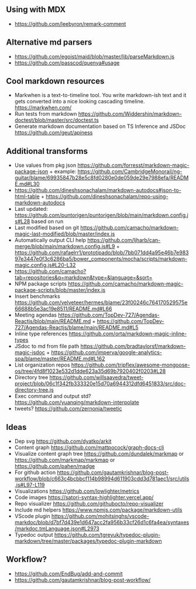 

## Using with MDX

- https://github.com/leebyron/remark-comment

## Alternative md parsers

- https://github.com/egoist/maid/blob/master/lib/parseMarkdown.js
- https://github.com/passcod/quenya#usage

## Cool markdown resources

- Markwhen is a text-to-timeline tool. You write markdown-ish text and it gets converted into a nice looking cascading timeline. https://markwhen.com/
- Run tests from markdown https://github.com/Widdershin/markdown-doctest/blob/master/src/doctest.ts
- Generate markdown documentation based on TS Inference and JSDoc https://github.com/geut/apiness

## Additional transforms

- Use values from pkg json https://github.com/forresst/markdown-magic-package-json + example: https://github.com/CambridgeMonorail/ng-guitar/blame/69935847b28e5c8fd0280e0de059de29e7988efa/README.md#L30
- https://github.com/dineshsonachalam/markdown-autodocs#json-to-html-table + https://github.com/dineshsonachalam/repo-using-markdown-autodocs
- Last updated: https://github.com/puntorigen/puntorigen/blob/main/markdown.config.js#L28 based on run
- Last modified based on git https://github.com/camacho/markdown-magic-last-modified/blob/master/index.js
- Automatically output CLI help https://github.com/ljharb/can-merge/blob/main/markdown.config.js#L9 + https://github.com/rafaelrr1/prototipado/blob/7bb071dd4a95e46b7e98397e3447e0f3c6286ba5/bower_components/mocha/scripts/markdown-magic.config.js#L20-L32
- https://github.com/camacho?tab=repositories&q=markdown&type=&language=&sort=
- NPM package scripts https://github.com/camacho/markdown-magic-package-scripts/blob/master/index.js
- Insert benchmarks https://github.com/velveteer/hermes/blame/23f00246c764170529575e66688b5e3ac19e8511/README.md#L66
- Meeting agendas https://github.com/TopDev-727/Agendas-Reactjs/blob/main/README.md + https://github.com/TopDev-727/Agendas-Reactjs/blame/main/README.md#L5 
- Inline type references https://github.com/orta/markdown-magic-inline-types
- JSdoc to md from file path https://github.com/bradtaylorsf/markdown-magic-jsdoc + https://github.com/imperva/google-analytics-spa/blame/master/README.md#L162
- List organization repos https://github.com/tripflex/awesome-mongoose-os/tree/4fd8f1023e532d1dde623a35d69b7920402f0203#L28
- Directory tree https://github.com/willsaavedra/tweet-project/blob/06c1f342fb333320e15d70a6944312dfd6451833/src/doc-directory-tree.js
- Exec command and output std? https://github.com/yuanqing/markdown-interpolate
- tweets? https://github.com/zernonia/tweetic

## Ideas

- Dep svg https://github.com/dyatko/arkit
- Content graph https://github.com/mattpocock/graph-docs-cli
- Visualize content graph tree https://github.com/dundalek/markmap or https://github.com/markmap/markmap or https://github.com/pahen/madge
- For github action https://github.com/gautamkrishnar/blog-post-workflow/blob/c663c4bcbbcf114b98994d611903cdd3d781aec1/src/utils.js#L97-L119
- Visualizations https://github.com/lowlighter/metrics
- Code images https://satori-syntax-highlighter.vercel.app/
- Repo visualizer https://github.com/githubocto/repo-visualizer
- Include md helpers https://www.npmjs.com/package/markdown-utils
- VScode plugin https://github.com/mohitsinghs/vscode-markdoc/blob/d7bf7d439e1d647acc2fa956b33cf26d1c6fa4ea/syntaxes/markdoc.tmLanguage.json#L2973
- Typedoc output https://github.com/tgreyuk/typedoc-plugin-markdown/tree/master/packages/typedoc-plugin-markdown

## Workflow?

- https://github.com/EndBug/add-and-commit
- https://github.com/gautamkrishnar/blog-post-workflow/